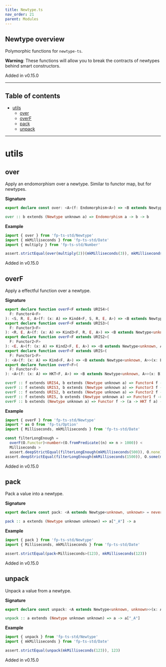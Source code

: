 ```yaml
---
title: Newtype.ts
nav_order: 21
parent: Modules
---
```


## Newtype overview

Polymorphic functions for `newtype-ts`.

**Warning**: These functions will allow you to break the contracts of
newtypes behind smart constructors.

Added in v0.15.0

---

<h2 class="text-delta">Table of contents</h2>

- [utils](#utils)
  - [over](#over)
  - [overF](#overf)
  - [pack](#pack)
  - [unpack](#unpack)

---

# utils

## over

Apply an endomorphism over a newtype. Similar to functor map, but for
newtypes.

**Signature**

```ts
export declare const over: <A>(f: Endomorphism<A>) => <B extends Newtype<unknown, A>>(x: B) => B
```

```hs
over :: b extends (Newtype unknown a) => Endomorphism a -> b -> b
```

**Example**

```ts
import { over } from 'fp-ts-std/Newtype'
import { mkMilliseconds } from 'fp-ts-std/Date'
import { multiply } from 'fp-ts-std/Number'

assert.strictEqual(over(multiply(2))(mkMilliseconds(3)), mkMilliseconds(6))
```

Added in v0.15.0

## overF

Apply a effectful function over a newtype.

**Signature**

```ts
export declare function overF<F extends URIS4>(
  F: Functor4<F>
): <S, R, E, A>(f: (x: A) => Kind4<F, S, R, E, A>) => <B extends Newtype<unknown, A>>(x: B) => Kind4<F, S, R, E, B>
export declare function overF<F extends URIS3>(
  F: Functor3<F>
): <R, E, A>(f: (x: A) => Kind3<F, R, E, A>) => <B extends Newtype<unknown, A>>(x: B) => Kind3<F, R, E, B>
export declare function overF<F extends URIS2>(
  F: Functor2<F>
): <E, A>(f: (x: A) => Kind2<F, E, A>) => <B extends Newtype<unknown, A>>(x: B) => Kind2<F, E, B>
export declare function overF<F extends URIS>(
  F: Functor1<F>
): <A>(f: (x: A) => Kind<F, A>) => <B extends Newtype<unknown, A>>(x: B) => Kind<F, B>
export declare function overF<F>(
  F: Functor<F>
): <A>(f: (x: A) => HKT<F, A>) => <B extends Newtype<unknown, A>>(x: B) => HKT<F, B>
```

```hs
overF :: f extends URIS4, b extends (Newtype unknown a) => Functor4 f -> (a -> Kind4 f s r e a) -> b -> Kind4 f s r e b
overF :: f extends URIS3, b extends (Newtype unknown a) => Functor3 f -> (a -> Kind3 f r e a) -> b -> Kind3 f r e b
overF :: f extends URIS2, b extends (Newtype unknown a) => Functor2 f -> (a -> Kind2 f e a) -> b -> Kind2 f e b
overF :: f extends URIS, b extends (Newtype unknown a) => Functor1 f -> (a -> Kind f a) -> b -> Kind f b
overF :: b extends (Newtype unknown a) => Functor f -> (a -> HKT f a) -> b -> HKT f b
```

**Example**

```ts
import { overF } from 'fp-ts-std/Newtype'
import * as O from 'fp-ts/Option'
import { Milliseconds, mkMilliseconds } from 'fp-ts-std/Date'

const filterLongEnough =
  overF(O.Functor)<number>(O.fromPredicate((n) => n > 1000)) <
  Milliseconds >
  assert.deepStrictEqual(filterLongEnough(mkMilliseconds(500)), O.none)
assert.deepStrictEqual(filterLongEnough(mkMilliseconds(1500)), O.some(mkMilliseconds(1500)))
```

Added in v0.15.0

## pack

Pack a value into a newtype.

**Signature**

```ts
export declare const pack: <A extends Newtype<unknown, unknown> = never>(x: A['_A']) => A
```

```hs
pack :: a extends (Newtype unknown unknown) => a["_A"] -> a
```

**Example**

```ts
import { pack } from 'fp-ts-std/Newtype'
import { Milliseconds, mkMilliseconds } from 'fp-ts-std/Date'

assert.strictEqual(pack<Milliseconds>(123), mkMilliseconds(123))
```

Added in v0.15.0

## unpack

Unpack a value from a newtype.

**Signature**

```ts
export declare const unpack: <A extends Newtype<unknown, unknown>>(x: A) => A['_A']
```

```hs
unpack :: a extends (Newtype unknown unknown) => a -> a["_A"]
```

**Example**

```ts
import { unpack } from 'fp-ts-std/Newtype'
import { mkMilliseconds } from 'fp-ts-std/Date'

assert.strictEqual(unpack(mkMilliseconds(123)), 123)
```

Added in v0.15.0
